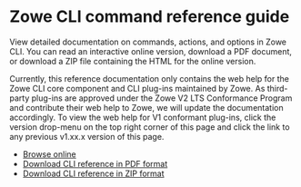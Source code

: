 # Zowe CLI command reference guide

View detailed documentation on commands, actions, and options in Zowe CLI. You can read an interactive online version, download a PDF document, or download a ZIP file containing the HTML for the online version.

Currently, this reference documentation only contains the web help for the Zowe CLI core component and CLI plug-ins maintained by Zowe. As third-party plug-ins are approved under the Zowe V2 LTS Conformance Program and contribute their web help to Zowe, we will update the documentation accordingly. To view the web help for V1 conformant plug-ins, click the version drop-menu on the top right corner of this page and click the link to any previous v1.xx.x version of this page.

- <a href="/stable/web_help/index.html" target="_blank">Browse online</a>
- <a href="/stable/CLIReference_Zowe.pdf" target="_blank">Download CLI reference in PDF format</a>
- <a href="/stable/zowe_web_help.zip" target="_blank">Download CLI reference in ZIP format</a>
